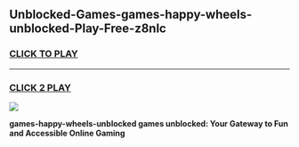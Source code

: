 
## Unblocked-Games-games-happy-wheels-unblocked-Play-Free-z8nlc
<h3>
<a href="https://premium76.site?title=games-happy-wheels-unblocked&ref=23A">CLICK TO PLAY</a></h3>
<hr>

<h3>
<a href="https://premium76.site?title=games-happy-wheels-unblocked&ref=23A">CLICK 2 PLAY</a>
  
</h3>

<a href="https://premium76.site?title=games-happy-wheels-unblocked&ref=23A"><img src="https://clearcache.store/games.png"></a>


**games-happy-wheels-unblocked games unblocked: Your Gateway to Fun and Accessible Online Gaming**
